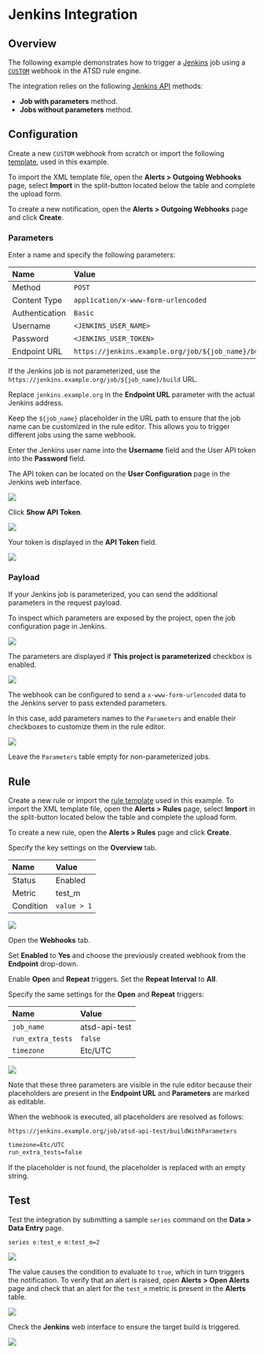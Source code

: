 # Jenkins Integration

## Overview

The following example demonstrates how to trigger a [Jenkins](https://jenkins.io/) job using a [`CUSTOM`](custom.md) webhook in the ATSD rule engine.

The integration relies on the following [Jenkins API](https://wiki.jenkins.io/display/JENKINS/Remote+access+API) methods:

* **Job with parameters** method.
* **Jobs without parameters** method.

## Configuration

Create a new `CUSTOM` webhook from scratch or import the following [template](./resources/custom-jenkins-notification.xml), used in this example.

To import the XML template file, open the **Alerts > Outgoing Webhooks** page, select **Import** in the split-button located below the table and complete the upload form.

To create a new notification, open the **Alerts > Outgoing Webhooks** page and click **Create**.

### Parameters

Enter a name and specify the following parameters:

| **Name** | **Value** |
| :--- | :--- |
| Method | `POST` |
| Content Type | `application/x-www-form-urlencoded` |
| Authentication | `Basic` |
| Username | `<JENKINS_USER_NAME>` |
| Password | `<JENKINS_USER_TOKEN>` |
| Endpoint URL | `https://jenkins.example.org/job/${job_name}/buildWithParameters` |

If the Jenkins job is not parameterized, use the `https://jenkins.example.org/job/${job_name}/build` URL.

Replace `jenkins.example.org` in the **Endpoint URL** parameter with the actual Jenkins address.

Keep the `${job_name}` placeholder in the URL path to ensure that the job name can be customized in the rule editor. This allows you to trigger different jobs using the same webhook.

Enter the Jenkins user name into the **Username** field and the User API token into the **Password** field.

The API token can be located on the **User Configuration** page in the Jenkins web interface.

![](./images/jenkins_token_1.png)

Click **Show API Token**.

![](./images/jenkins_token_2.png)

Your token is displayed in the **API Token** field.

![](./images/jenkins_token_3.png)

### Payload

If your Jenkins job is parameterized, you can send the additional parameters in the request payload.

To inspect which parameters are exposed by the project, open the job configuration page in Jenkins.

![](./images/jenkins_param_build_2.png)

The parameters are displayed if **This project is parameterized** checkbox is enabled.

![](./images/jenkins_param_build_3.png)

The webhook can be configured to send a `x-www-form-urlencoded` data to the Jenkins server to pass extended parameters.

In this case, add parameters names to the `Parameters` and enable their checkboxes to customize them in the rule editor.

![](./images/jenkins_endpoint.png)

Leave the `Parameters` table empty for non-parameterized jobs.

## Rule

Create a new rule or import the [rule template](./resources/custom-jenkins-rule.xml) used in this example. To import the XML template file, open the **Alerts > Rules** page, select **Import** in the split-button located below the table and complete the upload form.

To create a new rule, open the **Alerts > Rules** page and click **Create**.

Specify the key settings on the **Overview** tab.

| **Name** | **Value** |
| :-------- | :---- |
| Status | Enabled |
| Metric | test_m |
| Condition | `value > 1` |

![](./images/rule_overview.png)

Open the **Webhooks** tab.

Set **Enabled** to **Yes** and choose the previously created webhook from the **Endpoint** drop-down.

Enable **Open** and **Repeat** triggers. Set the **Repeat Interval** to **All**.

Specify the same settings for the **Open** and **Repeat** triggers:

| **Name** | **Value** |
| :-------- | :---- |
| `job_name`  | atsd-api-test |
| `run_extra_tests`  | `false` |
| `timezone` | Etc/UTC |

![](./images/jenkins_rule_notification.png)

Note that these three parameters are visible in the rule editor because their placeholders are present in the **Endpoint URL** and **Parameters** are marked as editable.

When the webhook is executed, all placeholders are resolved as follows:

`https://jenkins.example.org/job/atsd-api-test/buildWithParameters`

```txt
timezone=Etc/UTC
run_extra_tests=false
```

If the placeholder is not found, the placeholder is replaced with an empty string.

## Test

Test the integration by submitting a sample `series` command on the **Data > Data Entry** page.

```ls
series e:test_e m:test_m=2
```

![](./images/rule_test_commands.png)

The value causes the condition to evaluate to `true`, which in turn triggers the notification.
To verify that an alert is raised, open **Alerts > Open Alerts** page and check that an alert for the `test_m` metric is present in the **Alerts** table.

![](./images/jenkins_alert_open.png)

Check the **Jenkins** web interface to ensure the target build is triggered.

![](./images/jenkins_test.png)
